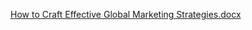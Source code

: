 [How to Craft Effective Global Marketing Strategies.docx](https://github.com/user-attachments/files/17355469/How.to.Craft.Effective.Global.Marketing.Strategies.docx)
